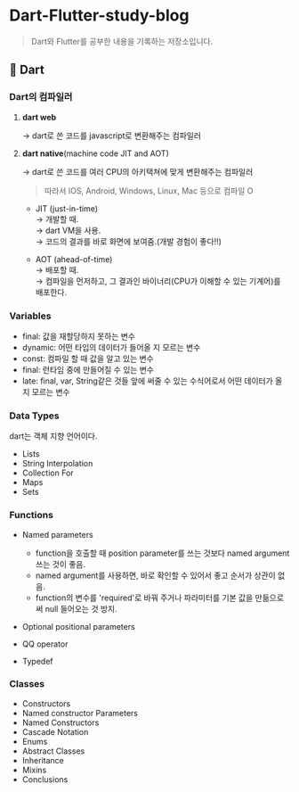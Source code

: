 # Dart-Flutter-study-blog
> Dart와 Flutter를 공부한 내용을 기록하는 저장소입니다.

## 🎯 Dart
### Dart의 컴파일러

1. **dart web**

   → dart로 쓴 코드를 javascript로 변환해주는 컴파일러

2. **dart native**(machine code JIT and AOT)

   → dart로 쓴 코드를 여러 CPU의 아키택쳐에 맞게 변환해주는 컴파일러
   > 따라서 IOS, Android, Windows, Linux, Mac 등으로 컴파일 O

   * JIT (just-in-time) <br>
   → 개발할 때. <br>
   → dart VM을 사용.<br>
   → 코드의 결과를 바로 화면에 보여줌.(개발 경험이 좋다!!)<br>

   * AOT (ahead-of-time)<br>
   → 배포할 때.<br>
   → 컴파일을 먼저하고, 그 결과인 바이너리(CPU가 이해할 수 있는 기계어)를 배포한다.<br>


### Variables
- final: 값을 재할당하지 못하는 변수
- dynamic: 어떤 타입의 데이터가 들어올 지 모르는 변수
- const: 컴파일 할 때 값을 알고 있는 변수
- final: 런타임 중에 만들어질 수 있는 변수
- late: final, var, String같은 것들 앞에 써줄 수 있는 수식어로서 어떤 데이터가 올 지 모르는 변수

### Data Types
dart는 객체 지향 언어이다.

- Lists
- String Interpolation
- Collection For
- Maps
- Sets

### Functions
- Named parameters

    - function을 호출할 때 position parameter를 쓰는 것보다 named argument 쓰는 것이 좋음.
    - named argument를 사용하면, 바로 확인할 수 있어서 좋고 순서가 상관이 없음.
    - function의 변수를 'required'로 바꿔 주거나 파라미터를 기본 값을 만듦으로써 null 들어오는 것 방지.

- Optional positional parameters
- QQ operator
- Typedef



### Classes
- Constructors
- Named constructor Parameters
- Named Constructors
- Cascade Notation
- Enums
- Abstract Classes
- Inheritance
- Mixins
- Conclusions